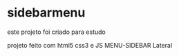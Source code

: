# sidebarmenu
este projeto foi criado para estudo

projeto feito com html5 css3 e JS
MENU-SIDEBAR Lateral 
